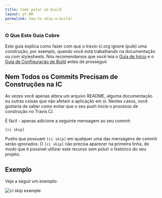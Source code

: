```yaml
---
title: Como pular um build
layout: pt-BR
permalink: how-to-skip-a-build/
---
```


### O Que Este Guia Cobre

Este guia explica como fazer com que o travis-ci.org ignore (pule) uma construção, por exemplo, quando você está trabalhando na documentação ou com stylesheets. Nós recomendamos que você leia o [Guia de Início](/pt-BR/docs/user/getting-started/) e o [Guia de Configuração de Build](/pt-BR/docs/user/build-configuration/) antes de prosseguir.

## Nem Todos os Commits Precisam de Construções na IC

As vezes você apenas altera um arquivo README, alguma documentação ou outras coisas que não afetam a aplicação em si. Nestes casos, você gostaria de saber como evitar que o seu push inicie o processo de construção no Travis CI.

É fácil - apenas adicione a seguinte mensagem ao seu commit:

    [ci skip]

Pushs que possuam `[ci skip]` em qualquer uma das mensagens de commit serão ignorados. O `[ci skip]` não precisa aparecer na primeira linha, de modo que é possível utilizar este recurso sem poluir o histórico do seu projeto.

## Exemplo

Veja a seguir um exemplo:

![ci skip example](https://img.skitch.com/20111013-pu5e4gijiw4416m4y4uc29fxwa.jpg)
